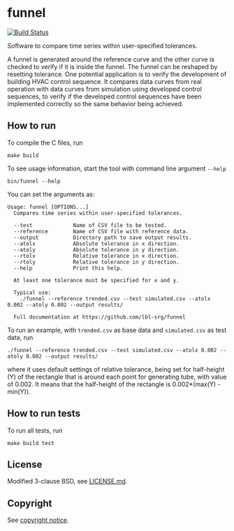# funnel

[![Build Status](https://travis-ci.org/lbl-srg/funnel.svg?branch=master)](https://travis-ci.org/lbl-srg/funnel)

Software to compare time series within user-specified tolerances.

A funnel is generated around the reference curve and the other curve is checked
to verify if it is inside the funnel. The funnel can be reshaped by resetting
tolerance. One potential application is to verify the development of building
HVAC control sequence. It compares data curves from real operation with
data curves from simulation using developed control sequences, to verify if the
developed control sequences have been implemented correctly so the same behavior
being achieved.

## How to run

To compile the C files, run
```
make build
```
To see usage information, start the tool with command line argument `--help`
```
bin/funnel --help
```
You can set the arguments as:
```
Usage: funnel [OPTIONS...]
  Compares time series within user-specified tolerances.

  --test             Name of CSV file to be tested.
  --reference        Name of CSV file with reference data.
  --output           Directory path to save output results.
  --atolx            Absolute tolerance in x direction.
  --atoly            Absolute tolerance in y direction.
  --rtolx            Relative tolerance in x direction.
  --rtoly            Relative tolerance in y direction.
  --help             Print this help.

  At least one tolerance must be specified for x and y.

  Typical use:
    ./funnel --reference trended.csv --test simulated.csv --atolx 0.002 --atoly 0.002 --output results/

  Full documentation at https://github.com/lbl-srg/funnel
```
To run an example, with `trended.csv` as base data and `simulated.csv` as test
data, run
```
./funnel --reference trended.csv --test simulated.csv --atolx 0.002 --atoly 0.002 --output results/
```
where it uses default settings of relative tolerance, being set for half-height (Y)
of the rectangle that is around each point for generating tube, with value of 0.002.
It means that the half-height of the rectangle is 0.002*(max(Y) - min(Y)).

## How to run tests

To run all tests, run
```
make build test
```

## License

Modified 3-clause BSD, see [LICENSE.md](LICENSE.md).

## Copyright

See [copyright notice](COPYRIGHT.md).
